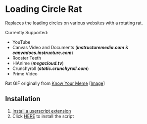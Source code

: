 Loading Circle Rat
==================

Replaces the loading circles on various websites with a rotating rat.

Currently Supported:
- YouTube
- Canvas Video and Documents (***instructuremedia.com*** & ***canvadocs.instructure.com***)
- Rooster Teeth
- HiAnime (***megacloud.tv***)
- Crunchyroll (***static.crunchyroll.com***)
- Prime Video

Rat GIF originally from [Know Your Meme](https://knowyourmeme.com/memes/horizontally-spinning-rat) [[Image](https://i.kym-cdn.com/photos/images/original/002/422/229/cd5.gif)]

Installation
------------
1. [Install a userscript extension](https://greasyfork.org/en/help/installing-user-scripts)
2. Click [HERE](https://github.com/Trainmaster2/open-in-wolfree/raw/master/open-in-wolfree.user.js) to install the script
